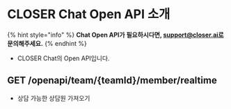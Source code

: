 # CLOSER Chat Open API 소개

{% hint style="info" %}
**Chat Open API가 필요하시다면, support@closer.ai로 문의해주세요.**
{% endhint %}

* CLOSER Chat의 Open API입니다.

## **GET /openapi/team/{teamId}/member/realtime** <a id="CLOSEROpenAPI&#xAC00;&#xC774;&#xB4DC;v0.1-GET/openapi/team/{teamId}/member/realtime"></a>

* 상담 가능한 상담원 가져오기

